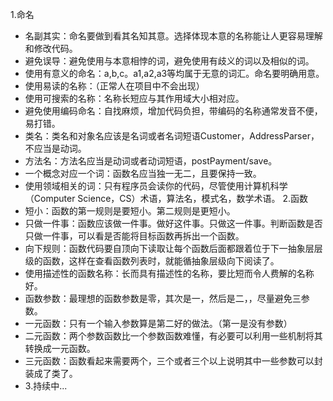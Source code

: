 1.命名
- 名副其实：命名要做到看其名知其意。选择体现本意的名称能让人更容易理解和修改代码。
- 避免误导：避免使用与本意相悖的词，避免使用有歧义的词以及相似的词。
- 使用有意义的命名：a,b,c。a1,a2,a3等均属于无意的词汇。命名要明确用意。
- 使用易读的名称：（正常人在项目中不会出现）
- 使用可搜索的名称：名称长短应与其作用域大小相对应。
- 避免使用编码命名：自找麻烦，增加代码负担，带编码的名称通常发音不便，易打错。
- 类名：类名和对象名应该是名词或者名词短语Customer，AddressParser，不应当是动词。
- 方法名：方法名应当是动词或者动词短语，postPayment/save。
- 一个概念对应一个词：函数名应当独一无二，且要保持一致。
- 使用领域相关的词：只有程序员会读你的代码，尽管使用计算机科学（Computer Science，CS）术语，算法名，模式名，数学术语。
  2.函数
- 短小：函数的第一规则是要短小。第二规则是更短小。
- 只做一件事：函数应该做一件事。做好这件事。只做这一件事。判断函数是否只做一件事，可以看是否能将目标函数再拆出一个函数。
- 向下规则：函数代码要自顶向下读取让每个函数后面都跟着位于下一抽象层层级的函数，这样在查看函数列表时，就能循抽象层级向下阅读了。
- 使用描述性的函数名称：长而具有描述性的名称，要比短而令人费解的名称好。
- 函数参数：最理想的函数参数是零，其次是一，然后是二，，尽量避免三参数。
- 一元函数：只有一个输入参数算是第二好的做法。（第一是没有参数）
- 二元函数：两个参数函数比一个参数函数难懂，有必要可以利用一些机制将其转换成一元函数。
- 三元函数：函数看起来需要两个，三个或者三个以上说明其中一些参数可以封装成了类了。
- 3.持续中...